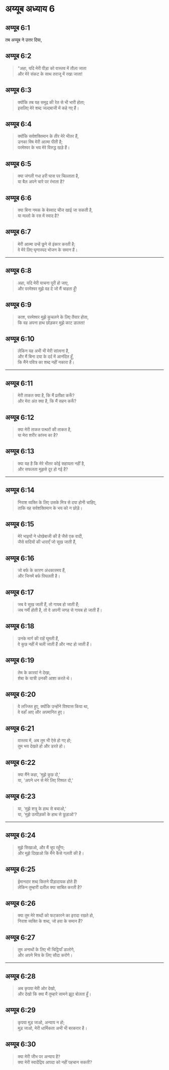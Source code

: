 # अय्यूब अध्याय 6

## अय्यूब 6:1

तब अय्यूब ने उत्तर दिया,

## अय्यूब 6:2

> "अहा, यदि मेरी पीड़ा को वास्तव में तौला जाता  
> और मेरे संकट के साथ तराजू में रखा जाता!

## अय्यूब 6:3

> क्योंकि तब यह समुद्र की रेत से भी भारी होता;  
> इसलिए मेरे शब्द जल्दबाजी में कहे गए हैं।

## अय्यूब 6:4

> क्योंकि सर्वशक्तिमान के तीर मेरे भीतर हैं,  
> उनका विष मेरी आत्मा पीती है;  
> परमेश्वर के भय मेरे विरुद्ध खड़े हैं।

## अय्यूब 6:5

> क्या जंगली गधा हरी घास पर चिल्लाता है,  
> या बैल अपने चारे पर रंभाता है?

## अय्यूब 6:6

> क्या बिना नमक के बेस्वाद चीज खाई जा सकती है,  
> या मल्लो के रस में स्वाद है?

## अय्यूब 6:7

> मेरी आत्मा उन्हें छूने से इंकार करती है;  
> वे मेरे लिए घृणास्पद भोजन के समान हैं।

---

## अय्यूब 6:8

> अहा, यदि मेरी याचना पूरी हो जाए,  
> और परमेश्वर मुझे वह दे जो मैं चाहता हूँ!

## अय्यूब 6:9

> काश, परमेश्वर मुझे कुचलने के लिए तैयार होता,  
> कि वह अपना हाथ छोड़कर मुझे काट डालता!

## अय्यूब 6:10

> लेकिन यह अभी भी मेरी सांत्वना है,  
> और मैं बिना दया के दर्द में आनंदित हूँ,  
> कि मैंने पवित्र का शब्द नहीं नकारा है।

---

## अय्यूब 6:11

> मेरी ताकत क्या है, कि मैं प्रतीक्षा करूँ?  
> और मेरा अंत क्या है, कि मैं सहन करूँ?

## अय्यूब 6:12

> क्या मेरी ताकत पत्थरों की ताकत है,  
> या मेरा शरीर कांस्य का है?

## अय्यूब 6:13

> क्या यह है कि मेरे भीतर कोई सहायता नहीं है,  
> और सफलता मुझसे दूर हो गई है?

---

## अय्यूब 6:14

> निराश व्यक्ति के लिए उसके मित्र से दया होनी चाहिए,  
> ताकि वह सर्वशक्तिमान के भय को न छोड़े।

## अय्यूब 6:15

> मेरे भाइयों ने धोखेबाजी की है जैसे एक वादी,  
> जैसे वादियों की धाराएँ जो सूख जाती हैं,

## अय्यूब 6:16

> जो बर्फ के कारण अंधकारमय हैं,  
> और जिनमें बर्फ पिघलती है।

## अय्यूब 6:17

> जब वे सूख जाती हैं, तो गायब हो जाती हैं;  
> जब गर्मी होती है, तो वे अपनी जगह से गायब हो जाती हैं।

## अय्यूब 6:18

> उनके मार्ग की राहें घूमती हैं,  
> वे कुछ नहीं में चली जाती हैं और नष्ट हो जाती हैं।

## अय्यूब 6:19

> तेम के कारवां ने देखा,  
> शेबा के यात्री उनकी आशा करते थे।

## अय्यूब 6:20

> वे लज्जित हुए, क्योंकि उन्होंने विश्वास किया था,  
> वे वहाँ आए और अपमानित हुए।

## अय्यूब 6:21

> वास्तव में, अब तुम भी ऐसे हो गए हो;  
> तुम भय देखते हो और डरते हो।

## अय्यूब 6:22

> क्या मैंने कहा, 'मुझे कुछ दो,'  
> या, 'अपने धन से मेरे लिए रिश्वत दो,'

## अय्यूब 6:23

> या, 'मुझे शत्रु के हाथ से बचाओ,'  
> या, 'मुझे उत्पीड़कों के हाथ से छुड़ाओ'?

---

## अय्यूब 6:24

> मुझे सिखाओ, और मैं चुप रहूँगा;  
> और मुझे दिखाओ कि मैंने कैसे गलती की है।

## अय्यूब 6:25

> ईमानदार शब्द कितने पीड़ादायक होते हैं!  
> लेकिन तुम्हारी दलील क्या साबित करती है?

## अय्यूब 6:26

> क्या तुम मेरे शब्दों को फटकारने का इरादा रखते हो,  
> निराश व्यक्ति के शब्द, जो हवा के समान हैं?

## अय्यूब 6:27

> तुम अनाथों के लिए भी चिट्ठियाँ डालोगे,  
> और अपने मित्र के लिए सौदा करोगे।

---

## अय्यूब 6:28

> अब कृपया मेरी ओर देखो,  
> और देखो कि क्या मैं तुम्हारे सामने झूठ बोलता हूँ।

## अय्यूब 6:29

> कृपया मुड़ जाओ, अन्याय न हो;  
> मुड़ जाओ, मेरी धार्मिकता अभी भी बरकरार है।

## अय्यूब 6:30

> क्या मेरी जीभ पर अन्याय है?  
> क्या मेरी स्वादेंद्रिय आपदा को नहीं पहचान सकती?
